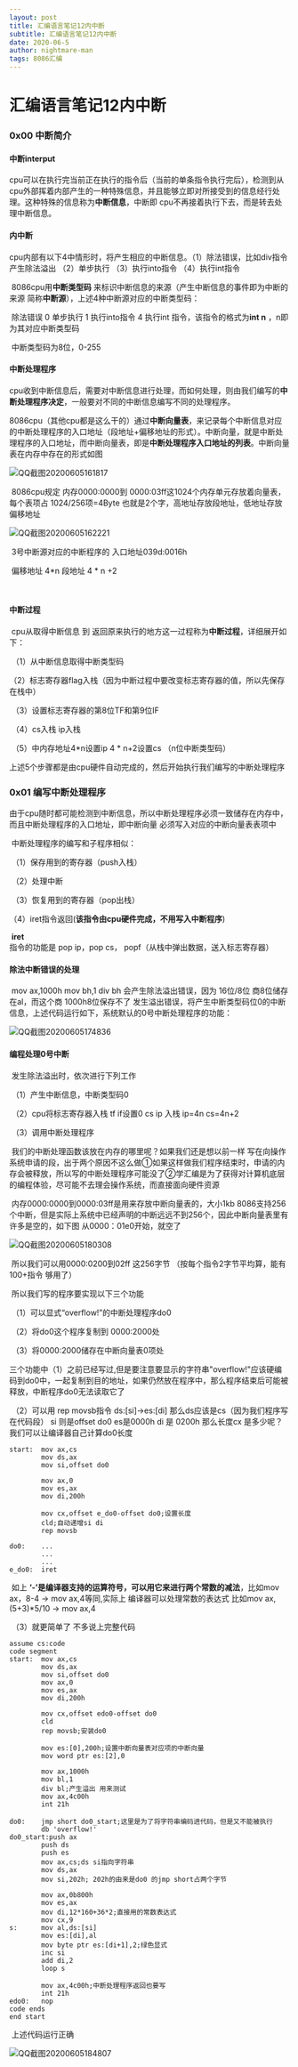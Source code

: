 ```yaml
---
layout: post
title: 汇编语言笔记12内中断
subtitle: 汇编语言笔记12内中断
date: 2020-06-5
author: nightmare-man
tags: 8086汇编
---
```


# 汇编语言笔记12内中断

### 0x00 中断简介

#### 		中断interput

​		cpu可以在执行完当前正在执行的指令后（当前的单条指令执行完后），检测到从cpu外部挥着内部产生的一种特殊信息，并且能够立即对所接受到的信息经行处理。这种特殊的信息称为**中断信息**，中断即 cpu不再接着执行下去，而是转去处理中断信息。

#### 		内中断

​		cpu内部有以下4中情形时，将产生相应的中断信息。（1）除法错误，比如div指令产生除法溢出	（2）单步执行	（3）执行into指令	（4）执行int指令

​		8086cpu用**中断类型码** 来标识中断信息的来源（产生中断信息的事件即为中断的来源 简称**中断源**），上述4种中断源对应的中断类型码：

​		除法错误 0	单步执行 1	执行into指令 4	执行int 指令，该指令的格式为**int n** ，n即为其对应中断类型码

​		中断类型码为8位，0-255

#### 		中断处理程序

​		cpu收到中断信息后，需要对中断信息进行处理，而如何处理，则由我们编写的**中断处理程序决定**，一般要对不同的中断信息编写不同的处理程序。

​		8086cpu（其他cpu都是这么干的）通过**中断向量表**，来记录每个中断信息对应的中断处理程序的入口地址（段地址+偏移地址的形式）。中断向量，就是中断处理程序的入口地址，而中断向量表，即是**中断处理程序入口地址的列表**。中断向量表在内存中存在的形式如图

![QQ截图20200605161817](/assets/img/QQ截图20200605161817.png)

​		8086cpu规定 内存0000:0000到 0000:03ff这1024个内存单元存放着向量表，每个表项占 1024/256项=4Byte 也就是2个字，高地址存放段地址，低地址存放偏移地址

![QQ截图20200605162221](/assets/img/QQ截图20200605162221.png)

​		3号中断源对应的中断程序的 入口地址039d:0016h

​		偏移地址 4*n   段地址 4 * n +2

​	

#### 		中断过程

​		cpu从取得中断信息 到 返回原来执行的地方这一过程称为**中断过程**，详细展开如下：

​		（1）从中断信息取得中断类型码

​		（2）标志寄存器flag入栈（因为中断过程中要改变标志寄存器的值，所以先保存在栈中）

​		（3）设置标志寄存器的第8位TF和第9位IF

​		（4）cs入栈 ip入栈

​		（5）中内存地址4*n设置ip  4 * n+2设置cs （n位中断类型码）

​		上述5个步骤都是由cpu硬件自动完成的，然后开始执行我们编写的中断处理程序



### 0x01 编写中断处理程序

​		由于cpu随时都可能检测到中断信息，所以中断处理程序必须一致储存在内存中，而且中断处理程序的入口地址，即中断向量 必须写入对应的中断向量表表项中

​		中断处理程序的编写和子程序相似：

​		（1）保存用到的寄存器（push入栈）

​		（2）处理中断

​		（3）恢复用到的寄存器（pop出栈）

​		（4）iret指令返回(**该指令由cpu硬件完成，不用写入中断程序**)

​		**iret** 指令的功能是 pop ip，pop cs， popf（从栈中弹出数据，送入标志寄存器）



#### 		除法中断错误的处理

​		mov ax,1000h mov bh,1 div bh 会产生除法溢出错误，因为 16位/8位 商8位储存在al，而这个商 1000h8位保存不了 发生溢出错误，将产生中断类型码位0的中断信息，上述代码运行如下，系统默认的0号中断处理程序的功能：

![QQ截图20200605174836](/assets/img/QQ截图20200605174836.png)



#### 		编程处理0号中断

​		发生除法溢出时，依次进行下列工作

​		（1）产生中断信息，中断类型码0

​		（2）cpu将标志寄存器入栈 tf if设置0 cs ip 入栈 ip=4n cs=4n+2

​		（3）调用中断处理程序

​		我们的中断处理函数该放在内存的哪里呢？如果我们还是想以前一样 写在向操作系统申请的段，出于两个原因不这么做①如果这样做我们程序结束时，申请的内存会被释放，所以写的中断处理程序可能没了②学汇编是为了获得对计算机底层的编程体验，尽可能不去理会操作系统，而直接面向硬件资源

​		内存0000:0000到0000:03ff是用来存放中断向量表的，大小1kb 8086支持256个中断，但是实际上系统中已经声明的中断远远不到256个，因此中断向量表里有许多是空的，如下图 从0000：01e0开始，就空了

![QQ截图20200605180308](/assets/img/QQ截图20200605180308.png)

​		所以我们可以用0000:0200到02ff 这256字节 （按每个指令2字节平均算，能有100+指令 够用了）

​		所以我们写的程序要实现以下三个功能

​		（1）可以显式“overflow!”的中断处理程序do0

​		（2）将do0这个程序复制到 0000:2000处

​		（3）将0000:2000储存在中断向量表0项处

​		三个功能中（1）之前已经写过,但是要注意要显示的字符串"overflow!"应该硬编码到do0中，一起复制到目的地址，如果仍然放在程序中，那么程序结束后可能被释放，中断程序do0无法读取它了

​	（2）可以用 rep movsb指令 ds:[si]->es:[di]  那么ds应该是cs（因为我们程序写在代码段） si 则是offset do0   es是0000h  di 是 0200h  那么长度cx 是多少呢？我们可以让编译器自己计算do0长度

```assembly
start:	mov ax,cs
		mov ds,ax
		mov si,offset do0
		
		mov ax,0
		mov es,ax
		mov di,200h
		
		mov cx,offset e_do0-offset do0;设置长度
		cld;自动递增si di
		rep movsb

do0:	...
		...
		...
e_do0:	iret
```

​		如上 **‘-’是编译器支持的运算符号，可以用它来进行两个常数的减法**，比如mov ax，8-4  -> mov ax,4等同,实际上 编译器可以处理常数的表达式 比如mov ax,(5+3)*5/10 -> mov ax,4

​	（3）就更简单了 不多说上完整代码

```assembly
assume cs:code
code segment
start:	mov ax,cs
		mov ds,ax
		mov si,offset do0
		mov ax,0
		mov es,ax
		mov di,200h
		
		mov cx,offset edo0-offset do0
		cld
		rep movsb;安装do0
		
		mov es:[0],200h;设置中断向量表对应项的中断向量
		mov word ptr es:[2],0
		
		mov ax,1000h
		mov bl,1
		div bl;产生溢出 用来测试
		mov ax,4c00h
		int 21h

do0:	jmp short do0_start;这里是为了将字符串编码进代码，但是又不能被执行
		db 'overflow!'
do0_start:push ax
		push ds
		push es
		mov ax,cs;ds si指向字符串
		mov ds,ax
		mov si,202h; 202h的由来是do0 的jmp short占两个字节
		
		mov ax,0b800h
		mov es,ax
		mov di,12*160+36*2;直接用的常数表达式
		mov cx,9
s:		mov al,ds:[si]
		mov es:[di],al
		mov byte ptr es:[di+1],2;绿色显式
		inc si
		add di,2
		loop s
		
		mov ax,4c00h;中断处理程序返回也要写
		int 21h
edo0:	nop
code ends
end start	
```

​		上述代码运行正确

![QQ截图20200605184807](/assets/img/QQ截图20200605184807.png)
